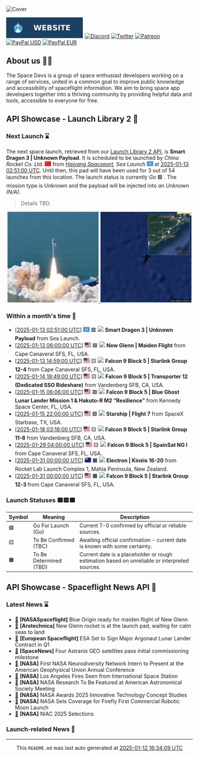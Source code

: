 ![Cover](https://raw.githubusercontent.com/TheSpaceDevs/Tutorials/main/assets/tsd_cover.png)


[![Website](https://raw.githubusercontent.com/TheSpaceDevs/Tutorials/e36b2c250ce7fcd4a801c1ed6cb1f9f9d031696b/assets/badge_tsd_website.svg)](https://thespacedevs.com/)
[![Discord](https://img.shields.io/badge/Discord-%237289DA.svg?style=for-the-badge&logo=discord&logoColor=white)](https://discord.gg/p7ntkNA)
[![Twitter](https://img.shields.io/badge/Twitter-%231DA1F2.svg?style=for-the-badge&logo=Twitter&logoColor=white)](https://twitter.com/TheSpaceDevs)
[![Patreon](https://img.shields.io/badge/Patreon-F96854?style=for-the-badge&logo=patreon&logoColor=white)](https://www.patreon.com/TheSpaceDevs)
[![PayPal USD](https://img.shields.io/badge/PayPal-00457C?style=for-the-badge&logo=paypal&logoColor=white&label=USD)](https://www.paypal.com/donate/?hosted_button_id=UCPX4EL6E9JFA)
[![PayPal EUR](https://img.shields.io/badge/PayPal-00457C?style=for-the-badge&logo=paypal&logoColor=white&label=EUR)](https://www.paypal.com/donate/?hosted_button_id=5S7MGGWJJBHL6)

## About us 🧑‍🚀
The Space Devs is a group of space enthusiast developers working on a range of
services, united in a common goal to improve public knowledge and accessibility
of spaceflight information. We aim to bring space app developers together into a
thriving community by providing helpful data and tools, accessible to everyone
for free.

## API Showcase - Launch Library 2 🚀

### Next Launch ⌛
The next space launch, retrieved from our
<a href="https://thespacedevs.com/llapi">Launch Library 2 API</a>, is
**Smart Dragon 3 | Unknown Payload**. It is scheduled to be launched by *China Rocket Co. Ltd.*
<img width="17" src="https://raw.githubusercontent.com/lipis/flag-icons/main/flags/4x3/cn.svg" />
from *<a href="None">Haiyang Spaceport</a>, Sea Launch*
<img width="17" src="https://raw.githubusercontent.com/lipis/flag-icons/main/flags/4x3/un.svg" />
at <a href="https://www.timeanddate.com/worldclock/fixedtime.html?iso=20250113T025100">2025-01-13 02:51:00 UTC</a>.  Until
then, this pad will have been used for 3
out of 54 launches from this location. The launch status is currently
*Go* 🟩 . The mission type is
*Unknown* and the payload will be injected
into *an Unknown
(N/A)*.
<br>
<blockquote>
  Details TBD.
</blockquote>

<p float="left" align="center">
  <a href="None" >
    <img alt="launch-image" width="49%" src="profile/cache/launch_image.png" />
  </a>
  <a href="None" >
    <img alt="pad-location" width="49%" src="profile/cache/new_pad_image.png"  />
  </a>
</p>

### Within a month's time 📅
- \[<a href="https://www.timeanddate.com/worldclock/fixedtime.html?iso=20250113T025100">2025-01-13 02:51:00 UTC</a>\]  <img width="17" src="https://raw.githubusercontent.com/lipis/flag-icons/main/flags/4x3/un.svg" /> 🟩  <a href="https://www.google.com/calendar/render?action=TEMPLATE&text=Smart Dragon 3 | Unknown Payload&location=Sea Launch&dates=20250113T025100Z%2F20250113T031700Z"><img border="0" width="15" src="https://upload.wikimedia.org/wikipedia/commons/a/a5/Google_Calendar_icon_%282020%29.svg"></a> **Smart Dragon 3 | Unknown Payload** from Sea Launch.
- \[<a href="https://www.timeanddate.com/worldclock/fixedtime.html?iso=20250113T060000">2025-01-13 06:00:00 UTC</a>\]  <img width="17" src="https://raw.githubusercontent.com/lipis/flag-icons/main/flags/4x3/us.svg" /> 🟩  <a href="https://www.google.com/calendar/render?action=TEMPLATE&text=New Glenn | Maiden Flight&location=Cape Canaveral SFS, FL, USA&dates=20250113T060000Z%2F20250113T090000Z"><img border="0" width="15" src="https://upload.wikimedia.org/wikipedia/commons/a/a5/Google_Calendar_icon_%282020%29.svg"></a> **New Glenn | Maiden Flight** from Cape Canaveral SFS, FL, USA.
- \[<a href="https://www.timeanddate.com/worldclock/fixedtime.html?iso=20250113T145900">2025-01-13 14:59:00 UTC</a>\]  <img width="17" src="https://raw.githubusercontent.com/lipis/flag-icons/main/flags/4x3/us.svg" /> 🟨  <a href="https://www.google.com/calendar/render?action=TEMPLATE&text=Falcon 9 Block 5 | Starlink Group 12-4&location=Cape Canaveral SFS, FL, USA&dates=20250113T145900Z%2F20250113T193000Z"><img border="0" width="15" src="https://upload.wikimedia.org/wikipedia/commons/a/a5/Google_Calendar_icon_%282020%29.svg"></a> **Falcon 9 Block 5 | Starlink Group 12-4** from Cape Canaveral SFS, FL, USA.
- \[<a href="https://www.timeanddate.com/worldclock/fixedtime.html?iso=20250114T184900">2025-01-14 18:49:00 UTC</a>\]  <img width="17" src="https://raw.githubusercontent.com/lipis/flag-icons/main/flags/4x3/us.svg" /> 🟨  <a href="https://www.google.com/calendar/render?action=TEMPLATE&text=Falcon 9 Block 5 | Transporter 12 (Dedicated SSO Rideshare)&location=Vandenberg SFB, CA, USA&dates=20250114T184900Z%2F20250114T194600Z"><img border="0" width="15" src="https://upload.wikimedia.org/wikipedia/commons/a/a5/Google_Calendar_icon_%282020%29.svg"></a> **Falcon 9 Block 5 | Transporter 12 (Dedicated SSO Rideshare)** from Vandenberg SFB, CA, USA.
- \[<a href="https://www.timeanddate.com/worldclock/fixedtime.html?iso=20250115T060600">2025-01-15 06:06:00 UTC</a>\]  <img width="17" src="https://raw.githubusercontent.com/lipis/flag-icons/main/flags/4x3/us.svg" /> 🟩  <a href="https://www.google.com/calendar/render?action=TEMPLATE&text=Falcon 9 Block 5 | Blue Ghost Lunar Lander Mission 1 &amp; Hakuto-R M2 “Resilience”&location=Kennedy Space Center, FL, USA&dates=20250115T060600Z%2F20250115T064500Z"><img border="0" width="15" src="https://upload.wikimedia.org/wikipedia/commons/a/a5/Google_Calendar_icon_%282020%29.svg"></a> **Falcon 9 Block 5 | Blue Ghost Lunar Lander Mission 1 & Hakuto-R M2 “Resilience”** from Kennedy Space Center, FL, USA.
- \[<a href="https://www.timeanddate.com/worldclock/fixedtime.html?iso=20250115T220000">2025-01-15 22:00:00 UTC</a>\]  <img width="17" src="https://raw.githubusercontent.com/lipis/flag-icons/main/flags/4x3/us.svg" /> 🟩  <a href="https://www.google.com/calendar/render?action=TEMPLATE&text=Starship | Flight 7&location=SpaceX Starbase, TX, USA&dates=20250115T220000Z%2F20250115T233800Z"><img border="0" width="15" src="https://upload.wikimedia.org/wikipedia/commons/a/a5/Google_Calendar_icon_%282020%29.svg"></a> **Starship | Flight 7** from SpaceX Starbase, TX, USA.
- \[<a href="https://www.timeanddate.com/worldclock/fixedtime.html?iso=20250118T031800">2025-01-18 03:18:00 UTC</a>\]  <img width="17" src="https://raw.githubusercontent.com/lipis/flag-icons/main/flags/4x3/us.svg" /> 🟨  <a href="https://www.google.com/calendar/render?action=TEMPLATE&text=Falcon 9 Block 5 | Starlink Group 11-8&location=Vandenberg SFB, CA, USA&dates=20250118T031800Z%2F20250118T074900Z"><img border="0" width="15" src="https://upload.wikimedia.org/wikipedia/commons/a/a5/Google_Calendar_icon_%282020%29.svg"></a> **Falcon 9 Block 5 | Starlink Group 11-8** from Vandenberg SFB, CA, USA.
- \[<a href="https://www.timeanddate.com/worldclock/fixedtime.html?iso=20250129T040000">2025-01-29 04:00:00 UTC</a>\]  <img width="17" src="https://raw.githubusercontent.com/lipis/flag-icons/main/flags/4x3/us.svg" /> 🟨  <a href="https://www.google.com/calendar/render?action=TEMPLATE&text=Falcon 9 Block 5 | SpainSat NG I&location=Cape Canaveral SFS, FL, USA&dates=20250129T040000Z%2F20250129T060000Z"><img border="0" width="15" src="https://upload.wikimedia.org/wikipedia/commons/a/a5/Google_Calendar_icon_%282020%29.svg"></a> **Falcon 9 Block 5 | SpainSat NG I** from Cape Canaveral SFS, FL, USA.
- \[<a href="https://www.timeanddate.com/worldclock/fixedtime.html?iso=20250131T000000">2025-01-31 00:00:00 UTC</a>\]  <img width="17" src="https://raw.githubusercontent.com/lipis/flag-icons/main/flags/4x3/nz.svg" /> 🟧  <a href="https://www.google.com/calendar/render?action=TEMPLATE&text=Electron | Kinéis 16-20&location=Rocket Lab Launch Complex 1, Mahia Peninsula, New Zealand&dates=20250131T000000Z%2F20250131T000000Z"><img border="0" width="15" src="https://upload.wikimedia.org/wikipedia/commons/a/a5/Google_Calendar_icon_%282020%29.svg"></a> **Electron | Kinéis 16-20** from Rocket Lab Launch Complex 1, Mahia Peninsula, New Zealand.
- \[<a href="https://www.timeanddate.com/worldclock/fixedtime.html?iso=20250131T000000">2025-01-31 00:00:00 UTC</a>\]  <img width="17" src="https://raw.githubusercontent.com/lipis/flag-icons/main/flags/4x3/us.svg" /> 🟧  <a href="https://www.google.com/calendar/render?action=TEMPLATE&text=Falcon 9 Block 5 | Starlink Group 12-3&location=Cape Canaveral SFS, FL, USA&dates=20250131T000000Z%2F20250131T000000Z"><img border="0" width="15" src="https://upload.wikimedia.org/wikipedia/commons/a/a5/Google_Calendar_icon_%282020%29.svg"></a> **Falcon 9 Block 5 | Starlink Group 12-3** from Cape Canaveral SFS, FL, USA.


### Launch Statuses 🟩🟨🟧
<p align="center">
    <table class="tg">
    <thead>
      <tr>
        <th class="tg-0pky">Symbol</th>
        <th class="tg-0pky">Meaning</th>
        <th class="tg-0pky">Description</th>
      </tr>
    </thead>
    <tbody>
      <tr>
        <td class="tg-0pky">🟩</td>
        <td class="tg-0pky">Go For Launch (Go)</td>
        <td class="tg-0pky">Current T-0 confirmed by official or reliable sources.</td>
      </tr>
      <tr>
        <td class="tg-0pky">🟨</td>
        <td class="tg-0pky">To Be Confirmed (TBC)</td>
        <td class="tg-0pky">Awaiting official confirmation - current date is known with some certainty.</td>
      </tr>
      <tr>
        <td class="tg-0pky">🟧</td>
        <td class="tg-0pky">To Be Determined (TBD)</td>
        <td class="tg-0pky">Current date is a placeholder or rough estimation based on unreliable or interpreted sources.</td>
      </tr>
    </tbody>
    </table>
</p>

## API Showcase - Spaceflight News API 📰

### Latest News ⌛
- <a href="https://www.nasaspaceflight.com/2025/01/new-glenn-launch/" >🔗</a> **[NASASpaceflight]** Blue Origin ready for maiden flight of New Glenn
- <a href="https://arstechnica.com/space/2025/01/new-glenn-rocket-is-at-the-launch-pad-waiting-for-calm-seas-to-land/" >🔗</a> **[Arstechnica]** New Glenn rocket is at the launch pad, waiting for calm seas to land
- <a href="https://europeanspaceflight.com/esa-set-to-sign-major-argonaut-lunar-lander-contract-in-q1/" >🔗</a> **[European Spaceflight]** ESA Set to Sign Major Argonaut Lunar Lander Contract in Q1
- <a href="https://spacenews.com/four-astranis-geo-satellites-pass-initial-commissioning-milestone/" >🔗</a> **[SpaceNews]** Four Astranis GEO satellites pass initial commissioning milestone
- <a href="https://science.nasa.gov/learning-resources/science-activation/first-nasa-neurodiversity-network-intern-to-present-at-the-american-geophysical-union-annual-conference/" >🔗</a> **[NASA]** First NASA Neurodiversity Network Intern to Present at the American Geophysical Union Annual Conference
- <a href="https://www.nasa.gov/image-article/los-angeles-fires-seen-from-international-space-station/" >🔗</a> **[NASA]** Los Angeles Fires Seen from International Space Station
- <a href="https://science.nasa.gov/directorates/smd/astrophysics-division/nasa-research-to-be-featured-at-american-astronomical-society-meeting/" >🔗</a> **[NASA]** NASA Research To Be Featured at American Astronomical Society Meeting
- <a href="https://www.nasa.gov/news-release/nasa-awards-2025-innovative-technology-concept-studies/" >🔗</a> **[NASA]** NASA Awards 2025 Innovative Technology Concept Studies
- <a href="https://www.nasa.gov/news-release/nasa-sets-coverage-for-firefly-first-commercial-robotic-moon-launch/" >🔗</a> **[NASA]** NASA Sets Coverage for Firefly First Commercial Robotic Moon Launch
- <a href="https://www.nasa.gov/directorates/stmd/niac/niac-2025-selections/" >🔗</a> **[NASA]** NIAC 2025 Selections


### Launch-related News 🚀



<hr>
  <div align="center">
  This <code>README.md</code> was last auto generated at <a href="https://www.timeanddate.com/worldclock/fixedtime.html?iso=20250112T163409">2025-01-12 16:34:09 UTC</a>
  <br>
  <!-- <a href="https://medium.com/@g.h.garrett" target="_blank">Learn to add space launches to your profile here!</a> -->
</div>